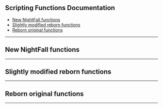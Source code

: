 
## Scripting Functions Documentation

 - [New NightFall functions](#New%20NightFall%20functions)
 - [Slightly modified reborn functions](#Slightly%20modified%20reborn%20functions)
 - [Reborn original functions](#Reborn%20original%20functions)
---
## New NightFall functions

---

## Slightly modified reborn functions
---

## Reborn original functions
---

